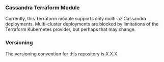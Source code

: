 
### Cassandra Terraform Module

Currently, this Terraform module supports only multi-az
Cassandra deployments. Multi-cluster deployments are blocked
by limitations of the Terraform Kubernetes provider, but perhaps that 
may change.

### Versioning
The versioning convention for this repository is X.X.X.